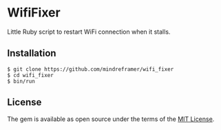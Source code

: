 # WifiFixer

Little Ruby script to restart WiFi connection when it stalls.

## Installation

    $ git clone https://github.com/mindreframer/wifi_fixer
    $ cd wifi_fixer
    $ bin/run

## License

The gem is available as open source under the terms of the [MIT License](http://opensource.org/licenses/MIT).

